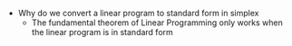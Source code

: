 - Why do we convert a linear program to standard form in simplex
	- The fundamental theorem of Linear Programming only works when the linear program is in standard form 
